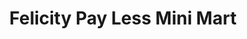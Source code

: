 ---
title: "Felicity Pay Less Mini Mart"
url: /felicity/felicity-pay-less-mini-mart/
shop: convenience
---